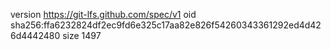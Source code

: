 version https://git-lfs.github.com/spec/v1
oid sha256:ffa6232824df2ec9fd6e325c17aa82e826f54260343361292ed4d426d4442480
size 1497
